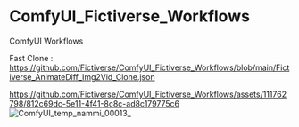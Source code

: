 # ComfyUI_Fictiverse_Workflows
ComfyUI Workflows

Fast Clone : https://github.com/Fictiverse/ComfyUI_Fictiverse_Workflows/blob/main/Fictiverse_AnimateDiff_Img2Vid_Clone.json

https://github.com/Fictiverse/ComfyUI_Fictiverse_Workflows/assets/111762798/812c69dc-5e11-4f41-8c8c-ad8c179775c6
![ComfyUI_temp_nammi_00013_](https://github.com/Fictiverse/ComfyUI_Fictiverse_Workflows/assets/111762798/d0710e8a-e8d8-41ba-aa46-f1cf96718509)


